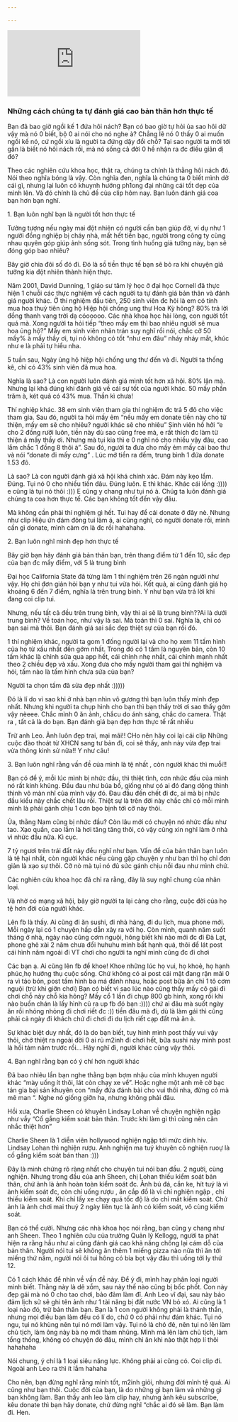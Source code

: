 ```yaml
---

---
```

<p><iframe src="https://www.youtube.com/embed/HQKTYUrfti4" frameborder="0" allowfullscreen></iframe></p>

### Những cách chúng ta tự đánh giá cao bản thân hơn thực tế

Bạn đã bao giờ ngồi kế 1 đứa hôi nách? Bạn có bao giờ tự hỏi ủa sao hôi dữ vậy mà nó 0 biết, bộ 0 ai nói cho nó nghe à? Chẳng lẽ nó 0 thấy 0 ai muốn ngồi kế nó, cứ ngồi xíu là người ta đứng dậy đổi chỗ? Tại sao người ta mới tới gần là biết nó hôi nách rồi, mà nó sống cả đời 0 hề nhận ra đc điều giản dị đó?

Theo các nghiên cứu khoa học, thật ra, chúng ta chính là thằng hôi nách đó. Nói theo nghĩa bóng là vậy. Còn nghĩa đen, nghĩa là chúng ta 0 biết mình dở cái gì, nhưng lại luôn có khuynh hướng ph1ong đại những cái tốt dẹp của mình lên. Và đó chính là chủ đề của clip hôm nay. Bạn luôn đánh giá coa bạn hơn bạn nghĩ.

1\. Bạn luôn nghĩ bạn là người tốt hơn thực tế

Tưởng tượng nếu ngày mai đột nhiên có người cần bạn giúp đỡ, ví dụ như 1 người đồng nghiệp bị cháy nhà, mất hết tiền bạc, người trong công ty cùng nhau quyên góp giúp ảnh sống sót. Trong tình huống giả tưởng này, bạn sẽ đóng góp bao nhiêu?

Bây giờ chia đôi số đó đi. Đó là sồ tiền thực tế bạn sẽ bỏ ra khi chuyện giả tưởng kia đột nhiên thành hiện thực.

Năm 2001, David Dunning, 1 giáo sư tâm lý học ở đại học Cornell đã thực hiện 1 chuỗi các thực nghiệm về cách người ta tự đánh giá bản thân và đánh giá người khác. Ở thí nghiệm đầu tiên, 250 sinh viên đc hỏi là em có tính mua hoa thuỷ tiên ủng hộ Hiệp hội chống ung thư Hoa Kỳ hông? 80% trả lời đồng thanh vang trời dạ cóooooo. Các nhà khoa học hài lòng, con người tốt quá mà. Xong người ta hỏi tiếp “theo mấy em thì bao nhiêu người sẽ mua hoa ủng hộ?” Mấy em sinh viên nhăn trán suy nghĩ rồi nói, chắc cỡ 50 mấy% à mấy thầy ơi, tụi nó không có tốt “như em đâu” nháy nháy mắt, khúc như e là phải tự hiểu nha.

5 tuần sau, Ngày ủng hộ hiệp hội chống ung thư đến và đi. Người ta thống kê, chỉ có 43% sinh viên đã mua hoa.

Nghĩa là sao? Là con người luôn đánh giá mình tốt hơn xã hội. 80% lận mà. Nhưng lại khá đúng khi đánh giá về cái sự tốt của người khác. 50 mấy phần trăm à, két quả có 43% mua. Thần kì chưa!

Thí nghiệp khác. 38 em sinh viên tham gia thí nghiệm đc trả 5 đô cho việc tham gia. Sau đó, người ta hỏi mấy ẻm “nếu mấy em donate tiền này cho từ thiện, mấy em sẽ cho nhiêu? người khác sẽ cho nhiêu” Sinh viên hồ hởi “e cho 2 đồng rưỡi luôn, tiền này dù sao cũng free mà, e rất thích đc làm từ thiện á mấy thầy ơi. Nhưng mà tụi kia thì e 0 nghĩ nó cho nhiều vậy đâu, cao lắm chắc 1 đồng 8 thôi à”. Sau đó, người ta đưa cho mấy ẻm mấy cái bao thư và nói “donate đi mấy cưng” . Lúc mở tiền ra đếm, trung bình 1 đứa donate 1.53 đô.

Là sao? Là con người đánh giá xã hội khá chính xác. Đám này kẹo lắm. Đúng. Tụi nó 0 cho nhiều tiền đâu. Đúng luôn. E thì khác. Khác cái lồng :)))) e cũng là tụi nó thôi :))) E cũng y chang như tụi nó à. Chúg ta luôn đánh giá chúng ta coa hơn thực tế. Các bạn không tốt đến vậy đâu.

Mà không cần phải thí nghiệm gì hết. Tui hay để cái donate ở đây nè. Nhưng như clip Hiệu ứn đám đông tui làm á, ai cũng nghĩ, có người donate rồi, mình cần gì donate, mình cảm ơn là đc rồi hahahaha.

2\. Bạn luôn nghĩ mình đẹp hơn thực tế

Bây giờ bạn hãy đánh giá bản thân bạn, trên thang điểm từ 1 đến 10, sắc đẹp của bạn đc mấy điểm, với 5 là trung bình

Đại học California State đã từng làm 1 thí nghiệm trên 26 ngàn người như vậy. Họ chỉ đơn giản hỏi bạn y như tui vừa hỏi. Kết quả, ai cũng đánh giá họ khoảng 6 đến 7 điểm, nghĩa là trên trung bình. Y như bạn vừa trả lời khi đang coi clip tui.

Nhưng, nếu tất cả đều trên trung bình, vậy thì ai sẽ là trung bình??Ai là dưới trung bình? Về toán học, như vậy là sai. Mà toán thì 0 sai. Nghĩa là, chỉ có bạn sai mà thôi. Bạn đánh giá sai sắc đẹp thiệt sự của bạn rồi đó.

1 thí nghiệm khác, người ta gom 1 đống người lại và cho họ xem 11 tấm hình của họ từ xấu nhất đến gớm nhất. Trong đó có 1 tấm là nguyên bản, còn 10 tấm khác là chỉnh sửa qua app hết, cái chỉnh nhẹ nhất, cái chỉnh mạnh nhất theo 2 chiều đẹp và xấu. Xong đưa cho mấy người tham gai thí nghiệm và hỏi, tấm nào là tấm hình chưa sửa của bạn?

Người ta chọn tấm đã sửa đẹp nhất :)))))

Đó là lí do vì sao khi ở nhà bạn nhìn vô gương thì bạn luôn thấy mình đẹp nhất. Nhưng khi người ta chụp hình cho bạn thì bạn thấy trời ơi sao thấy gớm vậy nèeee. Chắc mình 0 ăn ảnh, chắcu do ánh sáng, chắc do camera. Thật ra , tất cả là do bạn. Bạn đánh giá bạn đẹp hơn thực tế rất nhiều

Trừ anh Leo. Ảnh luôn đẹp trai, mại mãi!! CHo nên hãy coi lại cái clip Những cuộc đào thoát từ XHCN sang tư bản đi, coi sẽ thấy, anh này vừa đẹp trai vừa thông kinh sử nữa!! Y như câu!

3\. Bạn luôn nghĩ rằng vấn đề của mình là tệ nhất , còn người khác thì muỗi!!

Bạn có để ý, mỗi lúc mình bị nhức đầu, thì thiệt tình, cơn nhức đầu của mình nó rất kinh khủng. Đầu đau như búa bổ, giống như có ai đó đang dộng thình thình vô màn nhĩ của mình vậy đó. Đau đầu đến chết đi đc, ai mà bị nhức đầu kiểu này chắc chết lâu rồi. Thiệt sự là trên đời này chắc chỉ có mỗi mình mình là phải gánh chịu 1 cơn bạo bịnh tới cỡ này thôi.

Ủa, thằng Nam cũng bị nhức đầu? Còn lâu mới có chuyện nó nhức đầu như tao. Xạo quần, cao lắm là hơi tăng tăng thôi, có vậy cũng xin nghỉ làm ở nhà vì nhức đầu nữa. Kì cục.

7 tỷ ngươi trên trái đất này đều nghĩ như bạn. Vấn đề của bản thân bạn luôn là tệ hại nhất, còn người khác nếu cùng gặp chuyện y như bạn thì họ chỉ đơn giản là xạo sự thôi. Cỡ nò mà tụi nó đủ sức gánh chịu nỗi đau như mình chứ.

Các nghiên cứu khoa học đã chỉ ra rằng, đây là suy nghĩ chung của nhân loại.

Và nhờ có mạng xã hội, bây giờ người ta lại càng cho rằng, cuộc đời của họ tệ hơn đời của người khác.

Lên fb là thấy. Ai cũng đi ăn sushi, đi nhà hàng, đi du lịch, mua phone mới. Mỗi ngày lại có 1 chuyện hấp dẫn xảy ra với họ. Còn mình, quanh năm suốt tháng ở nhà, ngày nào cũng cơm nguội, hông biết khi nào mới đc đi Đà Lạt, phone ghẻ xài 2 năm chưa đổi huhuhu mình bất hạnh quá, thôi để lát post cái hình năm ngoái đi VT chơi cho người ta nghĩ mình cũng đc đi chơi

Các bạn ạ. Ai cũng lên fb để khoe! Khoe những lúc họ vui, họ khoẻ, họ hạnh phúc,họ hưởng thụ cuộc sống. Chứ không có ai post cái mặt đang rặn mãi 0 ra vì táo bón, post tấm hình ba má đánh nhau, hoặc post bữa ăn chỉ 1 tô cơm nguội (trừ khi giỡn chơi) Bạn có biết vì sao lúc nào cũng thấy mấy cô gái đi chơi chỗ này chỗ kia hông? Mấy cổ 1 lần đi chụp 800 gb hình, xong rồi khi nào buồn chán là lấy hình cũ ra up fb đó bạn :)))) chứ ai đâu mà suốt ngày ăn rồi nhỏng nhỏng đi chơi riết đc :)) tiền đâu mà đi, dù là làm gái thì cũng phải cả ngày đi khách chứ đi chơi đi du lịch riết cạp đất mà ăn à.

Sự khác biệt duy nhất, đó là do bạn biết, tuy hình mình post thấy vui vậy thôi, chớ thiệt ra ngoài đời 0 ai rủ m2inh đi chơi hết, bữa sushi này mình post là hồi tám năm trước rồi… Hãy nghĩ đi, người khác cũng vậy thôi.

4\. Bạn nghĩ rằng bạn có ý chí hơn người khác

Đã bao nhiêu lần bạn nghe thằng bạn bợm nhậu của mình khuyen người khác “mày uống ít thôi, lát còn chạy xe về”. Hoặc nghe một anh mê cờ bạc tán gia bại sản khuyên con “mấy đứa đánh bài cho vui thôi nha, đừng có mà mê man “. Nghe nó giống giỡn ha, nhưng không phải đâu.

Hồi xưa, Charlie Sheen có khuyên Lindsay Lohan về chuyện nghiện ngập như vầy “Cố gắng kiếm soát bản thân. Trước khi làm gì thì cũng nên cân nhắc thiệt hơn”

Charlie Sheen là 1 diễn viên hollywood nghiện ngập tới mức dính hiv. Lindsay Lohan thì nghiện rượu. Anh nghiện ma tuý khuyên cô nghiện ruoự là cố gắng kiểm soát bán than :)))

Đây là minh chứng rõ ràng nhất cho chuyện tui nói ban đầu. 2 người, cùng nghiện. Nhưng trong đầu của anh Sheen, chị Lohan thiếu kiểm soát bản thân, chứ ảnh là ảnh hoàn toàn kiểm soát đc. Ảnh bú đá, cắn ke, hít tuý là vì ảnh kiểm soát đc, còn chỉ uống rượu , ăn cắp đồ là vì chỉ nghiện ngập , chỉ thiếu kiểm soát. Khi chỉ lấy xe chạy quá tốc độ là do chỉ mất kiểm soát. Chứ ảnh là ảnh chơi mai thuý 2 ngày liên tục là ảnh có kiểm soát, vô cùng kiểm soát.

Bạn có thể cười. Nhưng các nhà khoa học nói rằng, bạn cũng y chang như anh Sheen. Theo 1 nghiên cứu của trường Quản lý Kellogg, người ta phát hiện ra rằng hầu như ai cũng đánh giá cao khả năng chống lại cám dỗ của bản thân. Người nói tui sẽ không ăn thêm 1 miếng pizza nào nữa thì ăn tới miếng thứ năm, người nói ôi tui hông có bia bọt vậy đâu thì uống tới ly thứ 12.

Có 1 cách khác để nhìn về vấn đề này. Để ý đi, mình hay phân loại người mình biết. Thằng này là dê xồm, sau này thế nào cũng bị bốc phốt. Con này đẹp gái mà nó 0 cho tao chơi, bảo đảm làm đĩ. Anh Leo vĩ đại, sau này bảo đảm lịch sử sẽ ghi tên ảnh như 1 tài năng bị đất nước VN bỏ xó. Ai cũng là 1 loại nào đó, trừ bản thân bạn. Bạn là 1 con người không phải là thánh thần, nhưng mọi điều bạn làm đều có lí do, chứ 0 có phải như đám khác. Tụi nó ngu, tụi nó khùng nên tụi nó mới làm vậy. Tụi nó là chó đẻ, nên tụi nó lên làm chủ tịch, làm ông này bà nọ mới tham nhũng. Mình mà lên làm chủ tịch, làm tổng thống, không có chuyện đó đâu, mình chỉ ăn khi nào thật hợp lí thôi hahahaha

Nói chung, ý chí là 1 loại siêu năng lực. Không phải ai cũng có. Coi clip đi. Ngoài anh Leo ra thì ít lắm hahaha

Cho nên, bạn đừng nghĩ rằng mình tốt, m2inh giỏi, nhưng đời mình tệ quá. Ai cũng như bạn thôi. Cuộc đời của bạn, là do những gì bạn làm và những gì bạn không làm. Bạn thấy anh leo làm clip hay, nhưng ảnh kêu subscribe, kêu donate thì bạn hãy donate, chứ đừng nghĩ “chắc ai đó sẽ làm. Bạn làm đi. Hen.